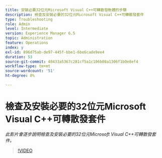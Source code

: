 ```yaml
---
title: 安裝必要32位元Microsoft Visual C++可轉散發軟體的步驟
description: 檢查及安裝必要的32位元Microsoft Visual C++可轉散發套件
type: Troubleshooting
role: Admin
level: Intermediate
version: Experience Manager 6.5
topic: Administration
feature: Operations
index: y
exl-id: 896d75ab-de97-445f-bbe1-6be6cade9ee4
duration: 53
source-git-commit: 48433a5367c281cf5a1c106b08a1306f1b0e8ef4
workflow-type: tm+mt
source-wordcount: '51'
ht-degree: 0%

---
```


# 檢查及安裝必要的32位元Microsoft Visual C++可轉散發套件

*此影片會逐步說明檢查及安裝必要的32位元Microsoft Visual C++可轉散發套件。*

>[!VIDEO](https://video.tv.adobe.com/v/335520?quality=12&learn=on)
